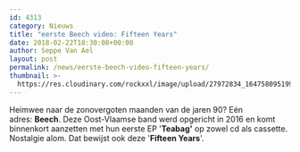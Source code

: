 ```yaml
---
id: 4313
category: Nieuws
title: "eerste Beech video: Fifteen Years"
date: 2018-02-22T10:30:08+00:00
author: Seppe Van Ael
layout: post
permalink: /news/eerste-beech-video-fifteen-years/
thumbnail: >-
  https://res.cloudinary.com/rockxxl/image/upload/27972834_1647580951999503_713531577629991954_n.jpg
---
```

Heimwee naar de zonovergoten maanden van de jaren 90? Eén adres: **Beech**. Deze Oost-Vlaamse band werd opgericht in 2016 en komt binnenkort aanzetten met hun eerste EP '**Teabag'** op zowel cd als cassette. Nostalgie alom. Dat bewijst ook deze '**Fifteen Years**'.
